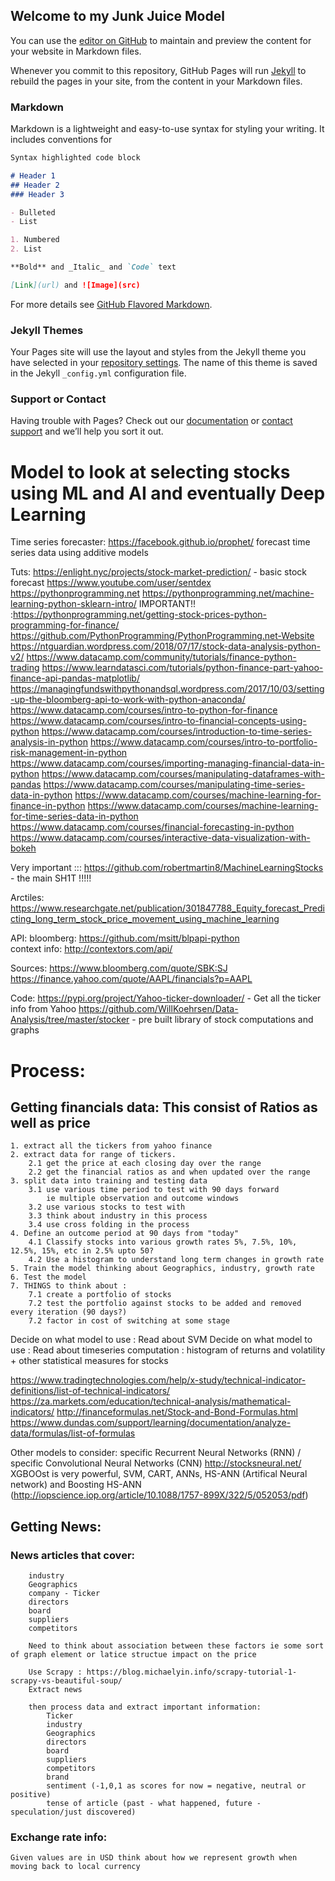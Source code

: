 ## Welcome to my Junk Juice Model


You can use the [editor on GitHub](https://github.com/atsnova/StockPick/edit/master/README.md) to maintain and preview the content for your website in Markdown files.

Whenever you commit to this repository, GitHub Pages will run [Jekyll](https://jekyllrb.com/) to rebuild the pages in your site, from the content in your Markdown files.

### Markdown

Markdown is a lightweight and easy-to-use syntax for styling your writing. It includes conventions for

```markdown
Syntax highlighted code block

# Header 1
## Header 2
### Header 3

- Bulleted
- List

1. Numbered
2. List

**Bold** and _Italic_ and `Code` text

[Link](url) and ![Image](src)
```

For more details see [GitHub Flavored Markdown](https://guides.github.com/features/mastering-markdown/).

### Jekyll Themes

Your Pages site will use the layout and styles from the Jekyll theme you have selected in your [repository settings](https://github.com/atsnova/StockPick/settings). The name of this theme is saved in the Jekyll `_config.yml` configuration file.

### Support or Contact

Having trouble with Pages? Check out our [documentation](https://help.github.com/categories/github-pages-basics/) or [contact support](https://github.com/contact) and we’ll help you sort it out.



# Model to look at selecting stocks using ML and AI and eventually Deep Learning 



Time series forecaster:
    https://facebook.github.io/prophet/
    forecast time series data using additive models

Tuts:
https://enlight.nyc/projects/stock-market-prediction/ - basic stock forecast
https://www.youtube.com/user/sentdex
https://pythonprogramming.net
https://pythonprogramming.net/machine-learning-python-sklearn-intro/
IMPORTANT!! :https://pythonprogramming.net/getting-stock-prices-python-programming-for-finance/
https://github.com/PythonProgramming/PythonProgramming.net-Website
https://ntguardian.wordpress.com/2018/07/17/stock-data-analysis-python-v2/
https://www.datacamp.com/community/tutorials/finance-python-trading
https://www.learndatasci.com/tutorials/python-finance-part-yahoo-finance-api-pandas-matplotlib/
https://managingfundswithpythonandsql.wordpress.com/2017/10/03/setting-up-the-bloomberg-api-to-work-with-python-anaconda/
https://www.datacamp.com/courses/intro-to-python-for-finance
https://www.datacamp.com/courses/intro-to-financial-concepts-using-python
https://www.datacamp.com/courses/introduction-to-time-series-analysis-in-python
https://www.datacamp.com/courses/intro-to-portfolio-risk-management-in-python
https://www.datacamp.com/courses/importing-managing-financial-data-in-python
https://www.datacamp.com/courses/manipulating-dataframes-with-pandas
https://www.datacamp.com/courses/manipulating-time-series-data-in-python
https://www.datacamp.com/courses/machine-learning-for-finance-in-python
https://www.datacamp.com/courses/machine-learning-for-time-series-data-in-python
https://www.datacamp.com/courses/financial-forecasting-in-python
https://www.datacamp.com/courses/interactive-data-visualization-with-bokeh

Very important :::
https://github.com/robertmartin8/MachineLearningStocks - the main SH1T !!!!!

Arctiles:
https://www.researchgate.net/publication/301847788_Equity_forecast_Predicting_long_term_stock_price_movement_using_machine_learning

API:
bloomberg: https://github.com/msitt/blpapi-python	
context info: http://contextors.com/api/

Sources:
https://www.bloomberg.com/quote/SBK:SJ
https://finance.yahoo.com/quote/AAPL/financials?p=AAPL

Code:
https://pypi.org/project/Yahoo-ticker-downloader/ - Get all the ticker info from Yahoo
https://github.com/WillKoehrsen/Data-Analysis/tree/master/stocker - pre built library of stock computations and graphs

# Process:

## Getting financials data: This consist of Ratios as well as price

	1. extract all the tickers from yahoo finance
	2. extract data for range of tickers.
		2.1 get the price at each closing day over the range
		2.2 get the financial ratios as and when updated over the range
	3. split data into training and testing data
		3.1 use various time period to test with 90 days forward
			ie multiple observation and outcome windows
		3.2 use various stocks to test with
		3.3 think about industry in this process
		3.4 use cross folding in the process
	4. Define an outcome period at 90 days from "today"
		4.1 Classify stocks into various growth rates 5%, 7.5%, 10%, 12.5%, 15%, etc in 2.5% upto 50?
		4.2	Use a histogram to understand long term changes in growth rate 
	5. Train the model thinking about Geographics, industry, growth rate 
	6. Test the model
	7. THINGS to think about :
		7.1 create a portfolio of stocks
		7.2 test the portfolio against stocks to be added and removed every iteration (90 days?)
		7.2 factor in cost of switching at some stage

Decide on what model to use : Read about SVM
Decide on what model to use : Read about timeseries computation : histogram of returns and volatility + other statistical measures for stocks

https://www.tradingtechnologies.com/help/x-study/technical-indicator-definitions/list-of-technical-indicators/
https://za.markets.com/education/technical-analysis/mathematical-indicators/
http://financeformulas.net/Stock-and-Bond-Formulas.html
https://www.dundas.com/support/learning/documentation/analyze-data/formulas/list-of-formulas


Other models to consider:  specific Recurrent Neural Networks (RNN) /  specific Convolutional Neural Networks (CNN) http://stocksneural.net/
XGBOOst is very powerful, SVM, CART, ANNs, HS-ANN (Artifical Neural network) and Boosting HS-ANN (http://iopscience.iop.org/article/10.1088/1757-899X/322/5/052053/pdf)

## Getting News:

###	News articles that cover:
		industry
		Geographics
		company - Ticker
		directors
		board
		suppliers
		competitors

		Need to think about association between these factors ie some sort of graph element or latice structue impact on the price

		Use Scrapy : https://blog.michaelyin.info/scrapy-tutorial-1-scrapy-vs-beautiful-soup/
		Extract news

		then process data and extract important information:
			Ticker
			industry
			Geographics
			directors
			board
			suppliers
			competitors
			brand
			sentiment (-1,0,1 as scores for now = negative, neutral or positive) 
			tense of article (past - what happened, future - speculation/just discovered)




### Exchange rate info:
	Given values are in USD think about how we represent growth when moving back to local currency
